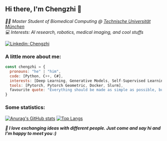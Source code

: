 <h2> Hi there, I'm Chengzhi 👋 </h2>
<p><em> 👨‍🎓 Master Student of Biomedical Computing @ <a href="http://www.unb.br"> Technische Universität München</a>
  </br>  💻 Interests: AI research, robotics, medical imaging, and cool stuffs  </a><p></em>

[![Linkedin: Chengzhi](https://img.shields.io/badge/-chengzhi-blue?style=flat-square&logo=Linkedin&logoColor=white&link=https://www.linkedin.com/in/chengzhi-shen/)](https://www.linkedin.com/in/chengzhi-shen/)


### A little more about me:

```javascript
const chengzhi = {
  pronouns: "he" | "him",
  code: [Python, C++, C#],
  interests: [Deep Learning, Generative Models, Self-Supervised Learning, Explainable AI], 
  tools: [Pytorch, Pytorch Geometric, Docker, Slurm],
  favourite quote: "Everything should be made as simple as possible, but not simpler."
}
```

### Some statistics:
[![Anurag's GitHub stats](https://github-readme-stats.vercel.app/api?username=Leooo-Shen)](https://github.com/anuraghazra/github-readme-stats)
[![Top Langs](https://github-readme-stats.vercel.app/api/top-langs/?username=Leooo-Shen&layout=compact)](https://github.com/anuraghazra/github-readme-stats)

<b><em>🔭 I love exchanging ideas with different people. Just come and say hi and I'm happy to meet you :) </b></a><em>
